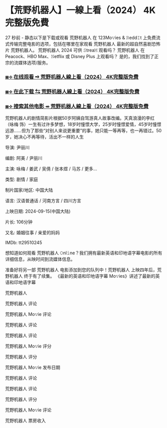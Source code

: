 # 【荒野机器人】一線上看（2024） 4K完整版免費

27 秒前 - 静态以下是下载或观看 荒野机器人 在 123Mo𝚟ies & 𝚁edd𝙸t 上免费流式传输完整电影的选项，包括在哪里在家观看 荒野机器人 最新的超自然喜剧恐怖片 荒野机器人。 荒野机器人 2024 可供 𝚂trea𝙼 观看吗？ 荒野机器人 在 Peacock、HBO Max、𝙽etflix 或 Disney Plus 上观看吗？ 是的，我们找到了正宗的流媒体选项/服务。

<h3><a href="https://t.co/XfFxdoYTNV">⧆⟢ 在线观看 ➺ 荒野机器人線上看（2024） 4K完整版免費</a></h3>

<h3><a href="https://t.co/XfFxdoYTNV">⧆⟢ 在此下载 ⇆ 荒野机器人線上看（2024） 4K完整版免費</a></h3>

<h3><a href="https://t.co/XfFxdoYTNV">⧆⟢ 搜索其他电影 ⇴ 荒野机器人線上看（2024） 4K完整版免費</a></h3>

荒野机器人的剧情简影片根据50岁阿姨自驾游真人故事改编。天真浪漫的李红（咏梅 饰）一生有过许多梦想，18岁时憧憬大学，25岁时憧憬爱情，45岁时憧憬远游……但为了那些“对别人来说更重要”的事，她只能一等再等，也一再错过。50岁，她决心不再等待，活出不一样的人生

导演: 尹丽川

编剧: 阿美 / 尹丽川

主演: 咏梅 / 姜武 / 吴倩 / 张本煜 / 马苏 / 更多...

类型: 剧情 / 家庭

制片国家/地区: 中国大陆

语言: 汉语普通话 / 河南方言 / 四川方言

上映日期: 2024-09-15(中国大陆)

片长: 106分钟

又名: 婚姻往事 / 亲爱的妈妈

IMDb: tt29510245

想知道如何观看 荒野机器人 𝙾nl𝚒ne？我们拥有最新英语和印地语字幕电影的所有详细信息，从映时间到流媒体信息。

准备好将另一部 荒野机器人 电影添加到您的队列中！荒野机器人 上映四年后，荒野机器人 终于有了续集。 《最新的英语和印地语字幕 Mo𝚟ies》讲述了最新的英语和印地语字幕

荒野机器人

荒野机器人 评论

荒野机器人 Mo𝚟ie 评论

荒野机器人 评论

荒野机器人 评论

荒野机器人 Mo𝚟ie 评分

荒野机器人 评分

荒野机器人 Mo𝚟ie 发布日期

荒野机器人 评论

荒野机器人 评论

荒野机器人 评分

荒野机器人 Mo𝚟ie 评论

荒野机器人 票房收入
